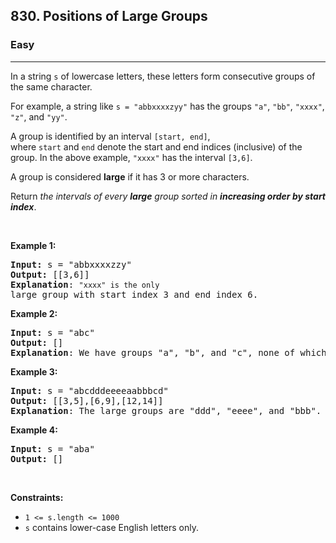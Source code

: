 <h2>830. Positions of Large Groups</h2><h3>Easy</h3><hr><div><p>In a string <code><font face="monospace">s</font></code>&nbsp;of lowercase letters, these letters form consecutive groups of the same character.</p>

<p>For example, a string like <code>s = "abbxxxxzyy"</code> has the groups <code>"a"</code>, <code>"bb"</code>, <code>"xxxx"</code>, <code>"z"</code>, and&nbsp;<code>"yy"</code>.</p>

<p>A group is identified by an interval&nbsp;<code>[start, end]</code>, where&nbsp;<code>start</code>&nbsp;and&nbsp;<code>end</code>&nbsp;denote the start and end&nbsp;indices (inclusive) of the group. In the above example,&nbsp;<code>"xxxx"</code>&nbsp;has the interval&nbsp;<code>[3,6]</code>.</p>

<p>A group is considered&nbsp;<strong>large</strong>&nbsp;if it has 3 or more characters.</p>

<p>Return&nbsp;<em>the intervals of every <strong>large</strong> group sorted in&nbsp;<strong>increasing order by start index</strong></em>.</p>

<p>&nbsp;</p>
<p><strong>Example 1:</strong></p>

<pre><strong>Input:</strong> s = "abbxxxxzzy"
<strong>Output:</strong> [[3,6]]
<strong>Explanation</strong>: <code>"xxxx" is the only </code>large group with start index 3 and end index 6.
</pre>

<p><strong>Example 2:</strong></p>

<pre><strong>Input:</strong> s = "abc"
<strong>Output:</strong> []
<strong>Explanation</strong>: We have groups "a", "b", and "c", none of which are large groups.
</pre>

<p><strong>Example 3:</strong></p>

<pre><strong>Input:</strong> s = "abcdddeeeeaabbbcd"
<strong>Output:</strong> [[3,5],[6,9],[12,14]]
<strong>Explanation</strong>: The large groups are "ddd", "eeee", and "bbb".
</pre>

<p><strong>Example 4:</strong></p>

<pre><strong>Input:</strong> s = "aba"
<strong>Output:</strong> []
</pre>

<p>&nbsp;</p>
<p><strong>Constraints:</strong></p>

<ul>
	<li><code>1 &lt;= s.length &lt;= 1000</code></li>
	<li><code>s</code> contains lower-case English letters only.</li>
</ul>
</div>